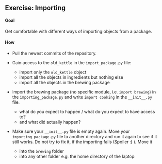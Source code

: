 ## Exercise: Importing

#### Goal

Get comfortable with different ways of importing objects from a package. 



#### How

- Pull the newest commits of the repository.



- Gain access to the `old_kettle` in the `import_package.py` file:
  - import only the `old_kettle` object
  - import all the objects in ingredients but nothing else
  - import all the objects in the brewing package



- Import the brewing package (no specific module, i.e. `import brewing`) in the `importing_package.py` and write `import cooking` in the `__init__.py` file.
  - what do you expect to happen / what do you expect to have access to?
  - and what did actually happen?



- Make sure your `__init__.py`  file is empty again. 
  Move your `importing_package.py` file to another directory and run it again to see if it still works. Do not try to fix it, if the importing fails (Spoiler :) ). Move it
  - into the `brewing` folder
  - into any other folder e.g. the home directory of the laptop















